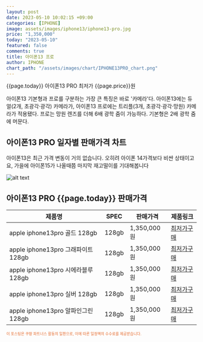 ```yaml
---
layout: post
date: 2023-05-10 10:02:15 +09:00
categories: [IPHONE]
image: assets/images/iphone13/iphone13-pro.jpg
price: "1,350,000"
today: "2023-05-10"
featured: false
comments: true
title: 아이폰13 프로
author: IPHONE
chart_path: "/assets/images/chart/IPHONE13PRO_chart.png"
---
```


{{page.today}} 아이폰13 PRO 최저가 {{page.price}}원

아이폰13 기본형과 프로를 구분하는 가장 큰 특징은 바로 '카메라'다. 아이폰13에는 듀얼(2개, 초광각·광각) 카메라가, 아이폰13 프로에는 트리플(3개, 초광각·광각·망원) 카메라가 적용됐다. 프로는 망원 렌즈를 더해 6배 광학 줌이 가능하다. 기본형은 2배 광학 줌에 머문다.

## 아이폰13 PRO 일자별 판매가격 차트
아이폰13은 최근 가격 변동이 거의 없습니다. 오히려 아이폰 14가격보다 비싼 상태이고요, 가을에 아이폰15가 나올때쯤 마지막 재고떨이를 기대해봅니다

![alt text]({{page.chart_path}} "아이폰13 PRO 판매가격 차트")

## 아이폰13 PRO {{page.today}} 판매가격
<main>
<table id="rwd-table-large">
  <thead>
    <tr>
      <th>제품명</th>
      <th>SPEC</th>
      <th>판매가격</th>
      <th>제품링크</th>
    </tr>
  </thead>
  <tbody><tr>
        <td>apple iphone13pro 골드 128gb </td>
        <td>128gb</td>
        <td>1,350,000원</td>
        <td><a href='https://link.coupang.com/a/SOWuA' target='_blank'>최저가구매</a></td>
        </tr><tr>
        <td>apple iphone13pro 그래파이트 128gb </td>
        <td>128gb</td>
        <td>1,350,000원</td>
        <td><a href='https://link.coupang.com/a/SOWw1' target='_blank'>최저가구매</a></td>
        </tr><tr>
        <td>apple iphone13pro 시에라블루 128gb </td>
        <td>128gb</td>
        <td>1,350,000원</td>
        <td><a href='https://link.coupang.com/a/SOWyU' target='_blank'>최저가구매</a></td>
        </tr><tr>
        <td>apple iphone13pro 실버 128gb </td>
        <td>128gb</td>
        <td>1,350,000원</td>
        <td><a href='https://link.coupang.com/a/SOWAC' target='_blank'>최저가구매</a></td>
        </tr><tr>
        <td>apple iphone13pro 알파인그린 128gb </td>
        <td>128gb</td>
        <td>1,350,000원</td>
        <td><a href='https://link.coupang.com/a/SQ3q6' target='_blank'>최저가구매</a></td>
        </tr></tbody>
</table>
</main>
<div style="color:#e56a2c;font-size: 0.7em;" >
이 포스팅은 쿠팡 파트너스 활동의 일환으로, 이에 따른 일정액의 수수료를 제공받습니다.
</div>
